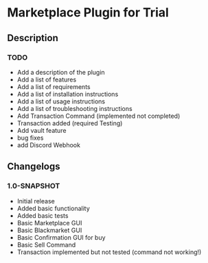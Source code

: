 # Marketplace Plugin for Trial

## Description



### TODO
- Add a description of the plugin
- Add a list of features
- Add a list of requirements
- Add a list of installation instructions
- Add a list of usage instructions
- Add a list of troubleshooting instructions
- Add Transaction Command (implemented not completed)
- Transaction added (required Testing)
- Add vault feature
- bug fixes
- add Discord Webhook


## Changelogs

### 1.0-SNAPSHOT
- Initial release
- Added basic functionality
- Added basic tests
- Basic Marketplace GUI
- Basic Blackmarket GUI
- Basic Confirmation GUI for buy
- Basic Sell Command
- Transaction implemented but not tested (command not working!)